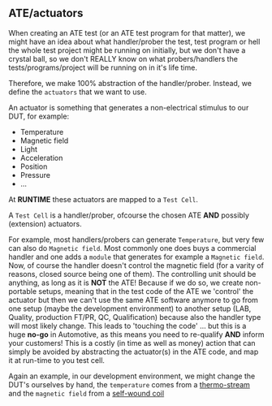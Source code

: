 ## ATE/actuators

When creating an ATE test (or an ATE test program for that matter), we might have an idea about what handler/prober the test,
test program or hell the whole test project might be running on initially, but we don't have a crystal ball, so we don't 
REALLY know on what probers/handlers the tests/programs/project will be running on in it's life time.

Therefore, we make 100% abstraction of the handler/prober. Instead, we define the `actuators` that we want to use.

An actuator is something that generates a non-electrical stimulus to our DUT, for example:
  * Temperature
  * Magnetic field
  * Light
  * Acceleration
  * Position 
  * Pressure 
  * ...
  
At **RUNTIME** these actuators are mapped to a `Test Cell`.

A `Test Cell` is a handler/prober, ofcourse the chosen ATE **AND** possibly (extension) actuators.

For example, most handlers/probers can generate `Temperature`, but very few can also do `Magnetic field`. Most commonly one
does buys a commercial handler and one adds a `module` that generates for example a `Magnetic field`. Now, of course the 
handler doesn't control the magnetic field (for a varity of reasons, closed source being one of them). The controlling unit
should be anything, as long as it is **NOT** the ATE! Because if we do so, we create non-portable setups, meaning that in 
the test code of the ATE we 'control' the actuator but then we can't use the same ATE software anymore to go from one setup 
(maybe the development environment) to another setup (LAB, Quality, production FT/PR, QC, Qualification) because also the 
handler type will most likely change. This leads to 'touching the code' ... but this is a huge **no-go** in Automotive, 
as this means you need to re-qualify **AND** inform your customers! This is a costly (in time as well as money) action 
that can simply be avoided by abstracting the actuator(s) in the ATE code, and map it at run-time to you test cell. 

Again an example, in our development environment, we might change the DUT's ourselves by hand, the `temperature` comes from 
a [thermo-stream](https://www.youtube.com/watch?v=W2OYzQhiLNE) and the `magnetic field` from a [self-wound coil](docs/pictures/coil.jpg)
